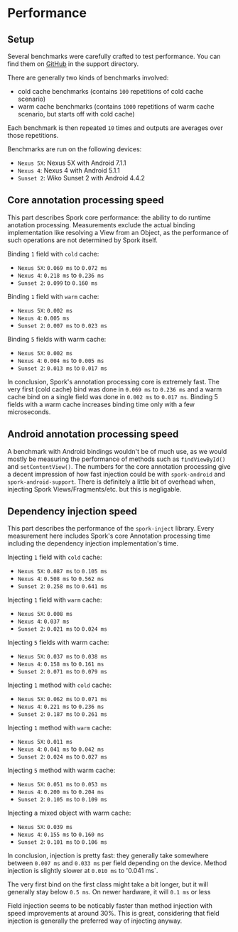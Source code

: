 # Performance

## Setup

Several benchmarks were carefully crafted to test performance. You can find them on [GitHub][github] in the support directory.

There are generally two kinds of benchmarks involved:
- cold cache benchmarks (contains `100` repetitions of cold cache scenario)
- warm cache benchmarks (contains `1000` repetitions of warm cache scenario, but starts off with cold cache)

Each benchmark is then repeated `10` times and outputs are averages over those repetitions.

Benchmarks are run on the following devices:
- `Nexus 5X`: Nexus 5X with Android 7.1.1
- `Nexus 4`: Nexus 4 with Android 5.1.1
- `Sunset 2`: Wiko Sunset 2 with Android 4.4.2

## Core annotation processing speed

This part describes Spork core performance: the ability to do runtime anotation processing.
Measurements exclude the actual binding implementation like resolving a View from an Object,
as the performance of such operations are not determined by Spork itself.

Binding `1` field with `cold` cache:
- `Nexus 5X`: `0.069 ms` to `0.072 ms`
- `Nexus 4`: `0.218 ms` to `0.236 ms`
- `Sunset 2`: `0.099` to `0.160 ms`

Binding `1` field with `warm` cache:
- `Nexus 5X`: `0.002 ms`
- `Nexus 4`: `0.005 ms`
- `Sunset 2`: `0.007 ms` to `0.023 ms`

Binding `5` fields with warm cache:
- `Nexus 5X`: `0.002 ms`
- `Nexus 4`: `0.004 ms` to `0.005 ms`
- `Sunset 2`: `0.013 ms` to `0.017 ms`

In conclusion, Spork's annotation processing core is extremely fast. The very first (cold cache) bind was done
in `0.069 ms` to `0.236 ms` and a warm cache bind on a single field was done in `0.002 ms` to `0.017 ms`.
Binding 5 fields with a warm cache increases binding time only with a few microseconds.

## Android annotation processing speed

A benchmark with Android bindings wouldn't be of much use, as we would mostly be measuring the performance of methods such
as `findViewById()` and `setContentView()`. The numbers for the core annotation processing give a decent impression of how fast
injection could be with `spork-android` and `spork-android-support`. There is definitely a little bit of overhead when,
injecting Spork Views/Fragments/etc. but this is negligable.

## Dependency injection speed

This part describes the performance of the `spork-inject` library.
Every measurement here includes Spork's core Annotation processing time including the dependency injection implementation's time.

Injecting `1` field with `cold` cache:
- `Nexus 5X`: `0.087 ms` to `0.105 ms`
- `Nexus 4`: `0.508 ms` to `0.562 ms`
- `Sunset 2`:  `0.258 ms` to `0.641 ms`

Injecting `1` field with `warm` cache:
- `Nexus 5X`: `0.008 ms`
- `Nexus 4`: `0.037 ms`
- `Sunset 2`: `0.021 ms` to `0.024 ms`

Injecting `5` fields with warm cache:
- `Nexus 5X`: `0.037 ms` to `0.038 ms`
- `Nexus 4`: `0.158 ms` to `0.161 ms`
- `Sunset 2`: `0.071 ms` to `0.079 ms`

Injecting `1` method with `cold` cache:
- `Nexus 5X`: `0.062 ms` to `0.071 ms`
- `Nexus 4`: `0.221 ms` to `0.236 ms`
- `Sunset 2`: `0.187 ms` to `0.261 ms`

Injecting `1` method with `warm` cache:
- `Nexus 5X`: `0.011 ms`
- `Nexus 4`: `0.041 ms` to `0.042 ms`
- `Sunset 2`: `0.024 ms` to `0.027 ms`

Injecting `5` method with warm cache:
- `Nexus 5X`: `0.051 ms` to `0.053 ms`
- `Nexus 4`: `0.200 ms` to `0.204 ms`
- `Sunset 2`: `0.105 ms` to `0.109 ms`

Injecting a mixed object with warm cache:
- `Nexus 5X`: `0.039 ms`
- `Nexus 4`: `0.155 ms` to `0.160 ms`
- `Sunset 2`: `0.101 ms` to `0.106 ms`

In conclusion, injection is pretty fast: they generally take somewhere between `0.007 ms` and `0.033 ms` per field depending on the device.
Method injection is slightly slower at `0.010 ms` to '0.041 ms`.

The very first bind on the first class might take a bit longer, but it will generally stay below `0.5 ms`. On newer hardware, it will `0.1 ms` or less

Field injection seems to be noticably faster than method injection with speed improvements at around 30%.
This is great, considering that field injection is generally the preferred way of injecting anyway.

[github]: https://github.com/ByteWelder/Spork
